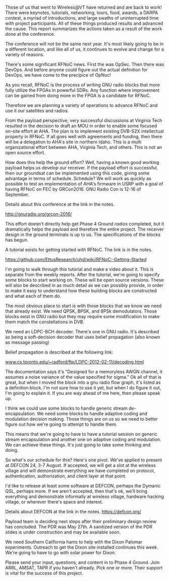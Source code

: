 Those of us that went to Wireless@VT have returned and are back to work! There were keynotes, tutorials, networking, tours, food, awards, a DARPA contest, a myriad of introductions, and large swaths of uninterrupted time with project participants. All of these things produced results and advanced the cause. This report summarizes the actions taken as a result of the work done at the conference.

The conference will not be the same next year. It's most likely going to be in a different location, and like all of us, it continues to evolve and change for a variety of reasons. 

There's some significant RFNoC news. First the was OpSec. Then there was DevOps. And before anyone could figure out the actual definition for DevOps, we have come to the precipice of OpNoc!

As you recall, RFNoC is the process of writing GNU radio blocks that more fully utilize the FPGAs in powerful SDRs. Any function where improvement can be gained from doing more in the FPGA is a candidate for RFNoC.

Therefore we are planning a variety of operations to advance RFNoC and use it our satellites and radios. 

From the payload perspective, very successful discussions at Virginia Tech resulted in the decision to draft an MOU in order to enable some focused on-site effort at AHA. The plan is to implement existing DVB-S2X intellectual property in RFNoC. If all goes well with agreements and funding, then there will be a delegation to AHA's site in northern Idaho. This is a multi organizational effort between AHA, Virginia Tech, and others. This is not an open source effort. 

How does this help the ground effort? Well, having a known good working payload helps us develop our receiver. If the payload effort is successful, then our groundsat can be implemented using this code, giving some advantage in terms of schedule. Schedule? We will work as quickly as possible to test an implementation of AHA's firmware in USRP with a goal of having RFNoC on FEC by GRCon2016. GNU Radio Con is 12-16 of September.

Details about this conference at the link in the notes. 

http://gnuradio.org/grcon-2016/

This effort doesn't directly help get Phase 4 Ground *radios* completed, but it dramatically helps the payload and therefore the entire project. The receiver design in the ground terminals is up to us. The specifications of the blocks has begun.

A tutorial exists for getting started with RFNoC. The link is in the notes. 

https://github.com/EttusResearch/uhd/wiki/RFNoC:-Getting-Started

I'm going to walk through this tutorial and make a video about it. This is separate from the weekly reports. After the tutorial, we're going to specify some blocks to start working on. These will be open source versions. These will also be described in as much detail as we can possibly provide, in order to make it easy to understand how these building blocks are constructed and what each of them do. 

The most obvious place to start is with those blocks that we know we need that already exist. We need QPSK, BPSK, and 8PSk demodulators. Those blocks exist in GNU radio but they may require some modification to make them match the constellations in DVB.

We need an LDPC-BCH decoder. There's one in GNU radio. It's described as being a soft-decision decoder that uses belief propagation (also known as message passing)

Belief propagation is described at the following link:

www.cs.toronto.edu/~radford/ftp/LDPC-2012-02-11/decoding.html

The documentation says it's "Designed for a memoryless AWGN channel, it assumes a noise variance of the value specified for sigma." Ok all of that is great, but when I moved the block into a gnu radio flow graph, it's listed as a definition block. I'm not sure how to use it yet, but when I do figure it out, I'm going to explain it. If you are way ahead of me here, then please speak up. 

I think we could use some blocks to handle generic stream de-encapsulation. We need some blocks to handle adaptive coding and modulation decision making. Those things are on us so we need to better figure out how we're going to attempt to handle them. 

This means that we're going to have to have a tutorial session on generic stream encapsulation and another one on adaptive coding and modulation. We can achieve these things. It's just going to take some thinking and doing. 

So what's our schedule for this? Here's one pivot. We've applied to present at DEFCON 24, 3-7 August. If accepted, we will get a slot at the wireless village and will demonstrate everything we have completed on protocol, authentication, authorization, and client layer at that point. 

I'd like to release at least some software at DEFCON, perhaps the Dymanic QSL, perhaps more. If we aren't accepted, then that's ok, we'll bring everything and demonstrate informally at wireless village, hardware hacking village, or wherever there's space and interest. 

Details about DEFCON at the link in the notes. https://defcon.org/

Payload team is deciding next steps after their preliminary design review has concluded. The PDR was May 27th. A sanitized version of the PDR slides is under construction and may be available soon. 

We need Southern California hams to help with the Dixon Palomar experiments. Outreach to get the Dixon site installed continues this week. We're going to have to go with solar power for Dixon. 

Please send your input, questions, and content in to Phase 4 Ground. Join ARRL, AMSAT, TAPR if you haven't already. Pick one or more. Their support is vital for the success of this project. 